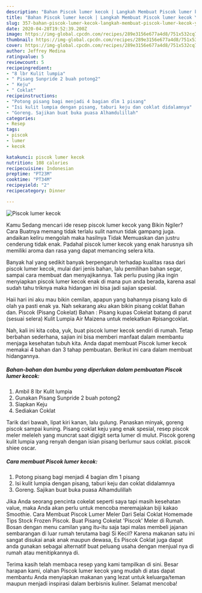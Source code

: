 ```yaml
---
description: "Bahan Piscok lumer kecok | Langkah Membuat Piscok lumer kecok Yang Mudah Dan Praktis"
title: "Bahan Piscok lumer kecok | Langkah Membuat Piscok lumer kecok Yang Mudah Dan Praktis"
slug: 357-bahan-piscok-lumer-kecok-langkah-membuat-piscok-lumer-kecok-yang-mudah-dan-praktis
date: 2020-04-28T19:52:39.200Z
image: https://img-global.cpcdn.com/recipes/289e3156e677a4d8/751x532cq70/piscok-lumer-kecok-foto-resep-utama.jpg
thumbnail: https://img-global.cpcdn.com/recipes/289e3156e677a4d8/751x532cq70/piscok-lumer-kecok-foto-resep-utama.jpg
cover: https://img-global.cpcdn.com/recipes/289e3156e677a4d8/751x532cq70/piscok-lumer-kecok-foto-resep-utama.jpg
author: Jeffrey Medina
ratingvalue: 5
reviewcount: 5
recipeingredient:
- "8 lbr Kulit lumpia"
- " Pisang Sunpride 2 buah potong2"
- " Keju"
- " Coklat"
recipeinstructions:
- "Potong pisang bagi menjadi 4 bagian dlm 1 pisang"
- "Isi kulit lumpia dengan pisang, taburi keju dan coklat didalamnya"
- "Goreng. Sajikan buat buka puasa Alhamdulillah"
categories:
- Resep
tags:
- piscok
- lumer
- kecok

katakunci: piscok lumer kecok 
nutrition: 108 calories
recipecuisine: Indonesian
preptime: "PT23M"
cooktime: "PT34M"
recipeyield: "2"
recipecategory: Dinner

---
```



![Piscok lumer kecok](https://img-global.cpcdn.com/recipes/289e3156e677a4d8/751x532cq70/piscok-lumer-kecok-foto-resep-utama.jpg)

Kamu Sedang mencari ide resep piscok lumer kecok yang Bikin Ngiler? Cara Buatnya memang tidak terlalu sulit namun tidak gampang juga. andaikan keliru mengolah maka hasilnya Tidak Memuaskan dan justru cenderung tidak enak. Padahal piscok lumer kecok yang enak harusnya sih memiliki aroma dan rasa yang dapat memancing selera kita.

Banyak hal yang sedikit banyak berpengaruh terhadap kualitas rasa dari piscok lumer kecok, mulai dari jenis bahan, lalu pemilihan bahan segar, sampai cara membuat dan menyajikannya. Tak perlu pusing jika ingin menyiapkan piscok lumer kecok enak di mana pun anda berada, karena asal sudah tahu triknya maka hidangan ini bisa jadi sajian spesial.

Haii hari ini aku mau bikin cemilan, apapun yang bahannya pisang kalo di olah ya pasti enak ya. Nah sekarang aku akan bikin pisang coklat Bahan dan. Piscok (Pisang Cokelat) Bahan : Pisang kupas Cokelat batang di parut (sesuai selera) Kulit Lumpia Air Maizena untuk melekatkan #pisangcoklat.


Nah, kali ini kita coba, yuk, buat piscok lumer kecok sendiri di rumah. Tetap berbahan sederhana, sajian ini bisa memberi manfaat dalam membantu menjaga kesehatan tubuh kita. Anda dapat membuat Piscok lumer kecok memakai 4 bahan dan 3 tahap pembuatan. Berikut ini cara dalam membuat hidangannya.

<!--inarticleads1-->

##### Bahan-bahan dan bumbu yang diperlukan dalam pembuatan Piscok lumer kecok:

1. Ambil 8 lbr Kulit lumpia
1. Gunakan  Pisang Sunpride 2 buah potong2
1. Siapkan  Keju
1. Sediakan  Coklat


Tarik dari bawah, lipat kiri kanan, lalu gulung. Panaskan minyak, goreng piscok sampai kuning. Pisang coklat keju yang enak spesial, resep piscok meler meleleh yang muncrat saat digigit serta lumer di mulut. Piscok goreng kulit lumpia yang renyah dengan isian pisang berlumur saus coklat. piscok shiee oscar. 

<!--inarticleads2-->

##### Cara membuat Piscok lumer kecok:

1. Potong pisang bagi menjadi 4 bagian dlm 1 pisang
1. Isi kulit lumpia dengan pisang, taburi keju dan coklat didalamnya
1. Goreng. Sajikan buat buka puasa Alhamdulillah


Jika Anda seorang pencinta cokelat seperti saya tapi masih kesehatan value, maka Anda akan perlu untuk mencoba meremajakan biji kakao Smoothie. Cara Membuat Piscok Lumer Meler Dari Selai Coklat Homemade Tips Stock Frozen Piscok. Buat Pisang Cokelat &#39;Piscok&#39; Meler di Rumah. Bosan dengan menu camilan yang itu-itu saja tapi malas membeli jajanan sembarangan di luar rumah terutama bagi Si Kecil? Karena makanan satu ini sangat disukai anak anak maupun dewasa, Es Piscok Coklat juga dapat anda gunakan sebagai alternatif buat peluang usaha dengan menjual nya di rumah atau menitipkannya di. 

Terima kasih telah membaca resep yang kami tampilkan di sini. Besar harapan kami, olahan Piscok lumer kecok yang mudah di atas dapat membantu Anda menyiapkan makanan yang lezat untuk keluarga/teman maupun menjadi inspirasi dalam berbisnis kuliner. Selamat mencoba!

